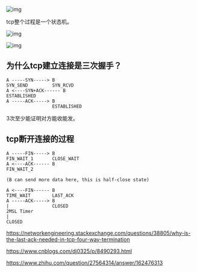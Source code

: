 

![img](https://pic3.zhimg.com/80/v2-598eee1c80c322c65521c359cb0ba8a1_1440w.jpg?source=1940ef5c)

tcp整个过程是一个状态机。

![img](https://images2018.cnblogs.com/blog/1158196/201803/1158196-20180301191336765-262732211.png)

![img](https://images2018.cnblogs.com/blog/1158196/201803/1158196-20180301190534920-1824529844.png)



## 为什么tcp建立连接是三次握手？

```
A -----SYN-----> B
SYN_SEND         SYN_RCVD
A <----SYN+ACK------ B
ESTABLISHED
A -----ACK-----> B
                 ESTABLISHED
```
3次至少能证明对方能收能发。



## tcp断开连接的过程

```
A -----FIN-----> B
FIN_WAIT_1       CLOSE_WAIT
A <----ACK------ B
FIN_WAIT_2

(B can send more data here, this is half-close state)

A <----FIN------ B
TIME_WAIT        LAST_ACK
A -----ACK-----> B
|                CLOSED
2MSL Timer
|
CLOSED
```

https://networkengineering.stackexchange.com/questions/38805/why-is-the-last-ack-needed-in-tcp-four-way-termination

https://www.cnblogs.com/dj0325/p/8490293.html

https://www.zhihu.com/question/27564314/answer/162476313